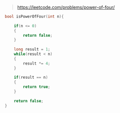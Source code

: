 > https://leetcode.com/problems/power-of-four/

``` c
bool isPowerOfFour(int n){
    
    if(n <= 0)
    {
        return false;
    }
    
    long result = 1;
    while(result < n)
    {
        result *= 4;
    }
    
    if(result == n)
    {
        return true;
    }
    
    return false;
}
```